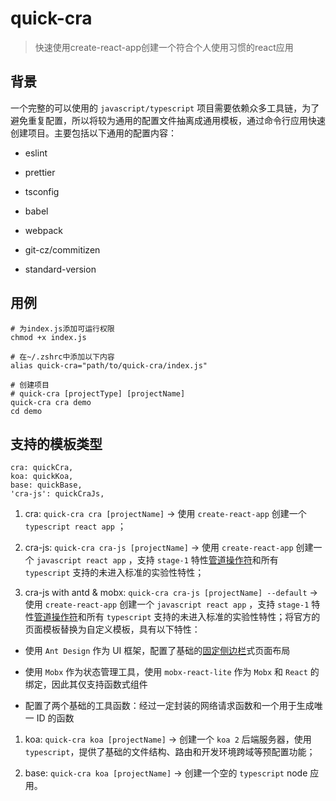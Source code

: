 # quick-cra

> 快速使用create-react-app创建一个符合个人使用习惯的react应用

## 背景

一个完整的可以使用的 `javascript/typescript` 项目需要依赖众多工具链，为了避免重复配置，所以将较为通用的配置文件抽离成通用模板，通过命令行应用快速创建项目。主要包括以下通用的配置内容：

  - eslint

  - prettier

  - tsconfig

  - babel

  - webpack

  - git-cz/commitizen

  - standard-version

## 用例

```
# 为index.js添加可运行权限
chmod +x index.js

# 在~/.zshrc中添加以下内容
alias quick-cra="path/to/quick-cra/index.js"

# 创建项目
# quick-cra [projectType] [projectName]
quick-cra cra demo
cd demo
```

## 支持的模板类型

```
cra: quickCra,
koa: quickKoa,
base: quickBase,
'cra-js': quickCraJs,
```

1. cra: `quick-cra cra [projectName]` -> 使用 `create-react-app` 创建一个 `typescript react app` ；

1. cra-js: `quick-cra cra-js [projectName]` -> 使用 `create-react-app` 创建一个 `javascript react app` ，支持 `stage-1` 特性[管道操作符](https://developer.mozilla.org/zh-CN/docs/Web/JavaScript/Reference/Operators/%E7%AE%A1%E9%81%93%E6%93%8D%E4%BD%9C%E7%AC%A6)和所有 `typescript` 支持的未进入标准的实验性特性；

1. cra-js with antd & mobx: `quick-cra cra-js [projectName] --default` -> 使用 `create-react-app` 创建一个 `javascript react app` ，支持 `stage-1` 特性[管道操作符](https://developer.mozilla.org/zh-CN/docs/Web/JavaScript/Reference/Operators/%E7%AE%A1%E9%81%93%E6%93%8D%E4%BD%9C%E7%AC%A6)和所有 `typescript` 支持的未进入标准的实验性特性；将官方的页面模板替换为自定义模板，具有以下特性：

  - 使用 `Ant Design` 作为 UI 框架，配置了基础的[固定侧边栏](https://ant.design/components/layout-cn/#components-layout-demo-fixed-sider)式页面布局

  - 使用 `Mobx` 作为状态管理工具，使用 `mobx-react-lite` 作为 `Mobx` 和 `React` 的绑定，因此其仅支持函数式组件

  - 配置了两个基础的工具函数：经过一定封装的网络请求函数和一个用于生成唯一 ID 的函数

1. koa: `quick-cra koa [projectName]` -> 创建一个 `koa 2` 后端服务器，使用 `typescript`，提供了基础的文件结构、路由和开发环境跨域等预配置功能；

1. base: `quick-cra koa [projectName]` -> 创建一个空的 `typescript` node 应用。
